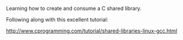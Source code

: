 Learning how to create and consume a C shared library.

Following along with this excellent tutorial:

http://www.cprogramming.com/tutorial/shared-libraries-linux-gcc.html
